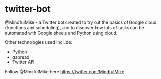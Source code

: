 # twitter-bot
@MindfulMike - a Twitter bot created to try out the basics of Google cloud (functions and scheduling), and to discover how lots of tasks can be automated with Google sheets and Python using cloud.

Other technologies used include:
- Python
- gspread
- Twitter API

Follow @MindfulMike here https://twitter.com/MindfulMike
